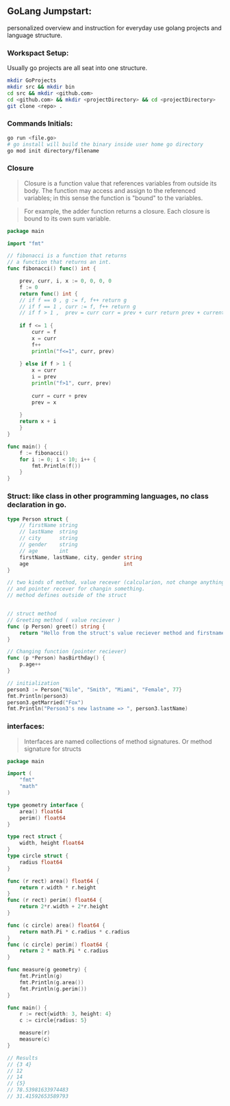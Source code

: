 ## GoLang Jumpstart:
personalized overview and instruction for everyday use golang projects and language structure.

### Workspact Setup:
Usually go projects are all seat into one structure.
```sh
mkdir GoProjects
mkdir src && mkdir bin
cd src && mkdir <github.com>
cd <github.com> && mkdir <projectDirectory> && cd <projectDirectory>
git clone <repo> .
```

### Commands Initials:
```sh
go run <file.go>
# go install will build the binary inside user home go directory
go mod init directory/filename
```

### Closure
> Closure is a function value that references variables from outside its body. The function may access and assign to the referenced variables; in this sense the function is "bound" to the variables.

> For example, the adder function returns a closure. Each closure is bound to its own sum variable. 

```go
package main

import "fmt"

// fibonacci is a function that returns
// a function that returns an int.
func fibonacci() func() int {

	prev, curr, i, x := 0, 0, 0, 0
	f := 0
	return func() int {
	// if f == 0 , g := f, f++ return g 
	// if f == 1 , curr := f, f++ return g
	// if f > 1 ,  prev = curr curr = prev + curr return prev + current
	
	if f <= 1 {
		curr = f
		x = curr
		f++
		println("f<=1", curr, prev)
		
	} else if f > 1 {
		x = curr
		i = prev
		println("f>1", curr, prev)
		
		curr = curr + prev
		prev = x
		
	}
	return x + i
	}
}

func main() {
	f := fibonacci()
	for i := 0; i < 10; i++ {
		fmt.Println(f())
	}
}
```

### Struct: like class in other programming languages, no class declaration in go.
```go
type Person struct {
	// firstName string
	// lastName  string
	// city      string
	// gender    string
	// age       int
	firstName, lastName, city, gender string
	age                               int
}

// two kinds of method, value recever (calcularion, not change anything)
// and pointer recever for changin something.
// method defines outside of the struct


// struct method
// Greeting method ( value reciever )
func (p Person) greet() string {
	return "Hello from the struct's value reciever method and firstname is " + p.firstName + " And last name is " + p.lastName + " and age is " + strconv.Itoa((p.age))
}

// Changing function (pointer reciever)
func (p *Person) hasBirthday() {
	p.age++
}

// initialization
person3 := Person{"Nile", "Smith", "Miami", "Female", 77}
fmt.Println(person3)
person3.getMarried("Fox")
fmt.Println("Person3's new lastname => ", person3.lastName)
```

### interfaces:
> Interfaces are named collections of method signatures. Or method signature for structs
```go
package main

import (
    "fmt"
    "math"
)

type geometry interface {
    area() float64
    perim() float64
}

type rect struct {
    width, height float64
}
type circle struct {
    radius float64
}

func (r rect) area() float64 {
    return r.width * r.height
}
func (r rect) perim() float64 {
    return 2*r.width + 2*r.height
}

func (c circle) area() float64 {
    return math.Pi * c.radius * c.radius
}
func (c circle) perim() float64 {
    return 2 * math.Pi * c.radius
}

func measure(g geometry) {
    fmt.Println(g)
    fmt.Println(g.area())
    fmt.Println(g.perim())
}

func main() {
    r := rect{width: 3, height: 4}
    c := circle{radius: 5}

    measure(r)
    measure(c)
}

// Results
// {3 4}
// 12
// 14
// {5}
// 78.53981633974483
// 31.41592653589793
```